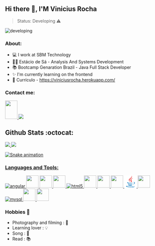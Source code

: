 ## Hi there 👋, I'M Vinicius Rocha
> Status: Developing ⚠️
<img align = "center" height="150rem" alt="developing" src="https://media.giphy.com/media/iIqmM5tTjmpOB9mpbn/giphy.gif"> 



### About: 
- 💻 I work at SBM Technology
- 👩‍💻 Estácio de Sá - Analysis And Systems Development
- 📚 Bootcamp Genaration Brazil - Java Full Stack Developer 
- ✨ I'm currently learning on the frontend
- 📑 Currículo - https://viniciusrocha.herokuapp.com/

### Contact me:

 <div>
  <a href="https://www.linkedin.com/in/rochaavinicius/" target="_blank"><img src="https://cdn.jsdelivr.net/gh/devicons/devicon/icons/linkedin/linkedin-original.svg" width="40" height="60" target="_blank">
  </a>
 <a href = "mailto: rochaa.vinicius@outlook.com"><img src="https://img.icons8.com/color/60/000000/ms-outlook.png" target="_blank"></a>
</div>

## Github Stats :octocat:
  <div>
  <a href="https://github.com/Rocha-Vinicius">
  <img height="160em" src="https://github-readme-stats.vercel.app/api?username=Rocha-Vinicius&show_icons=true&theme=dracula&include_all_commits=true&count_private=true"/>
  <img height="160em" src="https://github-readme-stats.vercel.app/api/top-langs/?username=Rocha-Vinicius&layout=compact&langs_count=16&theme=dracula"/>

![Snake animation](https://github.com/Rocha-Vinicius/Rocha-Vinicius/blob/output/github-contribution-grid-snake.svg)
<div>

<h3 align="left">Languages and Tools:</h3>
<div align="left"> 
  <a href="http://www.w3.org/2000/svg" target="_blank"> <img src="https://cdn.jsdelivr.net/gh/devicons/devicon/icons/angularjs/angularjs-original.svg" alt="angular"  width="40" height="40"/>
  </a>
  <a href="https://www.primefaces.org/primeng/" target="_blank"><img src="https://i0.wp.com/www.primefaces.org/wp-content/uploads/2018/05/primeng-logo.png?ssl=1"  width="40" height="40"/>
 </a>
 <a href="https://www.w3schools.com/bootstrap/" target="_blank"><img src="https://cdn.jsdelivr.net/gh/devicons/devicon/icons/bootstrap/bootstrap-plain-wordmark.svg"  width="40" height="40"/>
 </a>
  <a href="https://www.w3schools.com/ionic/" target="_blank"><img src="https://cdn.jsdelivr.net/gh/devicons/devicon/icons/ionic/ionic-original.svg" width="40" height="40"/>
  </a>
  <a href="https://www.w3.org/html/" target="_blank"> <img src="https://cdn.jsdelivr.net/gh/devicons/devicon/icons/html5/html5-original-wordmark.svg" alt="html5"     width="40" height="40"/>
  </a>  
  <a href="https://www.w3schools.com/css/" target="_blank"> <img src="https://cdn.jsdelivr.net/gh/devicons/devicon/icons/css3/css3-original-wordmark.svg" width="40" height="40"/>
  </a>
  <a href="https://developer.mozilla.org/en-US/docs/Web/JavaScript" target="_blank"> <img src="https://cdn.jsdelivr.net/gh/devicons/devicon/icons/typescript/typescript-original.svg" width="40" height="40"/>
  </a>
  <a href="https://developer.mozilla.org/en-US/docs/Web/JavaScript" target="_blank"> <img src="https://cdn.jsdelivr.net/gh/devicons/devicon/icons/javascript/javascript-original.svg" width="40" height="40"/>
  </a>
  <a href="https://www.java.com" target="_blank"> <img src="https://raw.githubusercontent.com/devicons/devicon/master/icons/java/java-original.svg" alt="java" width="40" height="40"/> 
  </a> 
  <a href="https://www.w3spoint.com/spring-tutorial/" target="_blank"><img src="https://cdn.jsdelivr.net/gh/devicons/devicon/icons/spring/spring-original.svg" width="40" height="40"/> 
  </a>
  <a href="https://www.mysql.com/" target="_blank"> <img src="https://cdn.jsdelivr.net/gh/devicons/devicon/icons/mysql/mysql-original-wordmark.svg" alt="mysql"  width="40" height="40"/>
  </a> 
  <a href="https://docs.github.com/pt" target="_blank"> <img src="https://cdn.jsdelivr.net/gh/devicons/devicon/icons/github/github-original-wordmark.svg" width="40" height="40"/> 
  </a>
  <a href="https://git-scm.com/doc" target="_blank"> <img src="https://cdn.jsdelivr.net/gh/devicons/devicon/icons/git/git-original.svg" width="40" height="40"/>
  </a>
</div>


### Hobbies :jack_o_lantern:
* Photography and filming : 🎥
* Learning lover : 💡
* Song : 🎸
* Read : 📚
